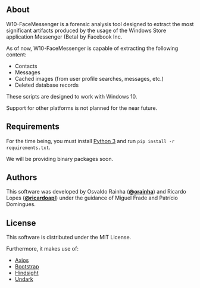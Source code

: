 ## About

W10-FaceMessenger is a forensic analysis tool designed to extract the most significant artifacts produced by the usage of the Windows Store application Messenger (Beta) by Facebook Inc.

As of now, W10-FaceMessenger is capable of extracting the following content:
- Contacts
- Messages
- Cached images (from user profile searches, messages, etc.)
- Deleted database records

These scripts are designed to work with Windows 10.

Support for other platforms is not planned for the near future.

## Requirements

For the time being, you must install [Python 3](https://www.python.org/) and run ```pip install -r requirements.txt```.

We will be providing binary packages soon.

## Authors

This software was developed by Osvaldo Rainha ([**@orainha**](https://github.com/orainha)) and Ricardo Lopes ([**@ricardoapl**](https://github.com/ricardoapl)) under the guidance of Miguel Frade and Patrício Domingues.

## License

This software is distributed under the MIT License.

Furthermore, it makes use of:

- [Axios](https://github.com/axios/axios)
- [Bootstrap](https://getbootstrap.com/)
- [Hindsight](https://github.com/obsidianforensics/hindsight)
- [Undark](https://pldaniels.com/undark)